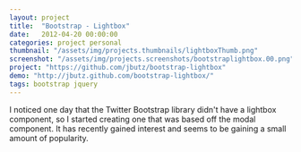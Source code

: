 ```yaml
---
layout: project
title:  "Bootstrap - Lightbox"
date:   2012-04-20 00:00:00
categories: project personal
thumbnail: "/assets/img/projects.thumbnails/lightboxThumb.png"
screenshot: "/assets/img/projects.screenshots/bootstraplightbox.00.png"
project: "https://github.com/jbutz/bootstrap-lightbox"
demo: "http://jbutz.github.com/bootstrap-lightbox/"
tags: bootstrap jquery
---
```

I noticed one day that the Twitter Bootstrap library didn't have a lightbox component, so I started creating one that was based off the modal component. It has recently gained interest and seems to be gaining a small amount of popularity.
